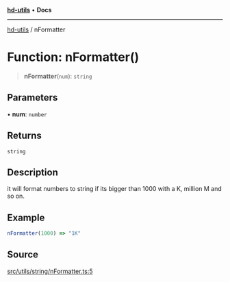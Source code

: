 [**hd-utils**](../README.md) • **Docs**

***

[hd-utils](../globals.md) / nFormatter

# Function: nFormatter()

> **nFormatter**(`num`): `string`

## Parameters

• **num**: `number`

## Returns

`string`

## Description

it will format numbers to string if its bigger than 1000 with a K, million M and so on.

## Example

```ts
nFormatter(1000) => "1K"
```

## Source

[src/utils/string/nFormatter.ts:5](https://github.com/AhmadHddad/h-utils/blob/8e9e542f98b1a43a336ce585dc8666b21b0e894d/src/utils/string/nFormatter.ts#L5)
